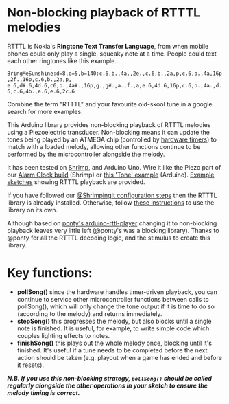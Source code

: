 # Non-blocking playback of RTTTL melodies

RTTTL is Nokia's **Ringtone Text Transfer Language**, from when mobile phones could only play a single, squeaky note at a time. People could text each other ringtones like this example...

```BringMeSunshine:d=8,o=5,b=140:c.6,b.,4a.,2e.,c.6,b.,2a,p,c.6,b.,4a,16p,2f.,16p,c.6,b.,2a,p, e.6,d#.6,4d.6,c6,b.,4a#.,16p,g.,g#.,a.,f.,a,e.6,4d.6,16p,c.6,b.,4a.,d.6,c.6,4b.,e.6,e.6,2c.6```

Combine the term "RTTTL" and your favourite old-skool tune in a google search for more examples.

This Arduino library provides non-blocking playback of RTTTL melodies using a Piezoelectric transducer. Non-blocking means it can update the tones being played by an ATMEGA chip (controlled by [hardware timers](https://learn.adafruit.com/multi-tasking-the-arduino-part-2/timers)) to match with a loaded melody, allowing other functions continue to be performed by the microcontroller alongside the melody.

It has been tested on [Shrimp](http://start.shrimping.it/project/shrimp/), and Arduino Uno. Wire it like the Piezo part of our [Alarm Clock build](http://start.shrimping.it/project/alarmclock/build.html#step12) (Shrimp) or [this 'Tone' example](https://www.arduino.cc/en/Tutorial/ToneMelody) (Arduino). [Example sketches](https://github.com/cefn/non-blocking-rtttl-arduino/tree/master/rtttl/examples) showing RTTTL playback are provided. 

If you have followed our [@ShrimpingIt configuration steps](http://start.shrimping.it/project/shrimp/program.html) then the RTTTL library is already installed. Otherwise, follow [these instructions](https://www.arduino.cc/en/Guide/Libraries) to use the library on its own. 

Although based on [ponty's arduino-rttl-player](https://github.com/ponty/arduino-rtttl-player) changing it to non-blocking playback leaves very little left (@ponty's was a blocking library). Thanks to @ponty for all the RTTTL decoding logic, and the stimulus to create this library.

# Key functions:

* **pollSong()** since the hardware handles timer-driven playback, you can continue to service other microcontroller functions between calls to pollSong(), which will only change the tone output if it is time to do so (according to the melody) and returns immediately.
* **stepSong()** this progresses the melody, but also blocks until a single note is finished. It is useful, for example, to write simple code which couples lighting effects to notes.
* **finishSong()** this plays out the whole melody once, blocking until it's finished. It's useful if a tune needs to be completed before the next action should be taken (e.g. playout when a game has ended and before it resets).

***N.B. If you use this non-blocking strategy, ```pollSong()``` should be called regularly alongside the other operations in your sketch to ensure the melody timing is correct.***
